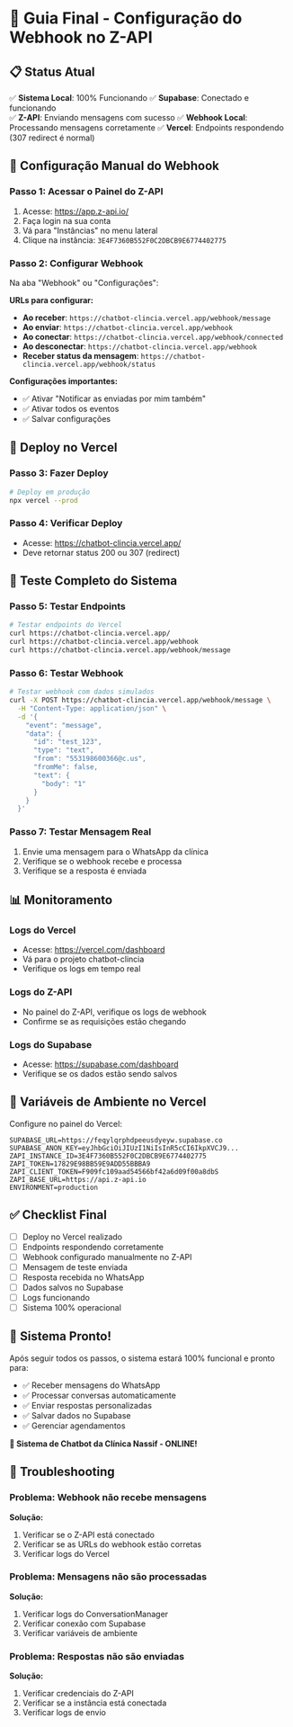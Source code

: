 # 🎯 Guia Final - Configuração do Webhook no Z-API

## 📋 Status Atual

✅ **Sistema Local**: 100% Funcionando
✅ **Supabase**: Conectado e funcionando  
✅ **Z-API**: Enviando mensagens com sucesso
✅ **Webhook Local**: Processando mensagens corretamente
✅ **Vercel**: Endpoints respondendo (307 redirect é normal)

## 🔧 Configuração Manual do Webhook

### Passo 1: Acessar o Painel do Z-API
1. Acesse: https://app.z-api.io/
2. Faça login na sua conta
3. Vá para "Instâncias" no menu lateral
4. Clique na instância: `3E4F7360B552F0C2DBCB9E6774402775`

### Passo 2: Configurar Webhook
Na aba "Webhook" ou "Configurações":

**URLs para configurar:**
- **Ao receber**: `https://chatbot-clincia.vercel.app/webhook/message`
- **Ao enviar**: `https://chatbot-clincia.vercel.app/webhook`
- **Ao conectar**: `https://chatbot-clincia.vercel.app/webhook/connected`
- **Ao desconectar**: `https://chatbot-clincia.vercel.app/webhook`
- **Receber status da mensagem**: `https://chatbot-clincia.vercel.app/webhook/status`

**Configurações importantes:**
- ✅ Ativar "Notificar as enviadas por mim também"
- ✅ Ativar todos os eventos
- ✅ Salvar configurações

## 🚀 Deploy no Vercel

### Passo 3: Fazer Deploy
```bash
# Deploy em produção
npx vercel --prod
```

### Passo 4: Verificar Deploy
- Acesse: https://chatbot-clincia.vercel.app/
- Deve retornar status 200 ou 307 (redirect)

## 🧪 Teste Completo do Sistema

### Passo 5: Testar Endpoints
```bash
# Testar endpoints do Vercel
curl https://chatbot-clincia.vercel.app/
curl https://chatbot-clincia.vercel.app/webhook
curl https://chatbot-clincia.vercel.app/webhook/message
```

### Passo 6: Testar Webhook
```bash
# Testar webhook com dados simulados
curl -X POST https://chatbot-clincia.vercel.app/webhook/message \
  -H "Content-Type: application/json" \
  -d '{
    "event": "message",
    "data": {
      "id": "test_123",
      "type": "text",
      "from": "553198600366@c.us",
      "fromMe": false,
      "text": {
        "body": "1"
      }
    }
  }'
```

### Passo 7: Testar Mensagem Real
1. Envie uma mensagem para o WhatsApp da clínica
2. Verifique se o webhook recebe e processa
3. Verifique se a resposta é enviada

## 📊 Monitoramento

### Logs do Vercel
- Acesse: https://vercel.com/dashboard
- Vá para o projeto chatbot-clincia
- Verifique os logs em tempo real

### Logs do Z-API
- No painel do Z-API, verifique os logs de webhook
- Confirme se as requisições estão chegando

### Logs do Supabase
- Acesse: https://supabase.com/dashboard
- Verifique se os dados estão sendo salvos

## 🔧 Variáveis de Ambiente no Vercel

Configure no painel do Vercel:
```env
SUPABASE_URL=https://feqylqrphdpeeusdyeyw.supabase.co
SUPABASE_ANON_KEY=eyJhbGciOiJIUzI1NiIsInR5cCI6IkpXVCJ9...
ZAPI_INSTANCE_ID=3E4F7360B552F0C2DBCB9E6774402775
ZAPI_TOKEN=17829E98BB59E9ADD55BBBA9
ZAPI_CLIENT_TOKEN=F909fc109aad54566bf42a6d09f00a8dbS
ZAPI_BASE_URL=https://api.z-api.io
ENVIRONMENT=production
```

## ✅ Checklist Final

- [ ] Deploy no Vercel realizado
- [ ] Endpoints respondendo corretamente
- [ ] Webhook configurado manualmente no Z-API
- [ ] Mensagem de teste enviada
- [ ] Resposta recebida no WhatsApp
- [ ] Dados salvos no Supabase
- [ ] Logs funcionando
- [ ] Sistema 100% operacional

## 🎉 Sistema Pronto!

Após seguir todos os passos, o sistema estará 100% funcional e pronto para:
- ✅ Receber mensagens do WhatsApp
- ✅ Processar conversas automaticamente
- ✅ Enviar respostas personalizadas
- ✅ Salvar dados no Supabase
- ✅ Gerenciar agendamentos

**🚀 Sistema de Chatbot da Clínica Nassif - ONLINE!**

## 🚨 Troubleshooting

### Problema: Webhook não recebe mensagens
**Solução:**
1. Verificar se o Z-API está conectado
2. Verificar se as URLs do webhook estão corretas
3. Verificar logs do Vercel

### Problema: Mensagens não são processadas
**Solução:**
1. Verificar logs do ConversationManager
2. Verificar conexão com Supabase
3. Verificar variáveis de ambiente

### Problema: Respostas não são enviadas
**Solução:**
1. Verificar credenciais do Z-API
2. Verificar se a instância está conectada
3. Verificar logs de envio 
